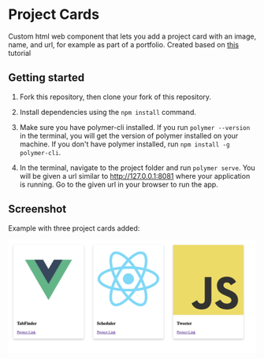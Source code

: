 # Project Cards

Custom html web component that lets you add a project card with an image, name, and url, for example as part of a portfolio. Created based on [this](https://www.youtube.com/watch?v=8gMDhXWMxRg&t=63s&ab_channel=freeCodeCamp.org) tutorial

## Getting started

1. Fork this repository, then clone your fork of this repository.

2. Install dependencies using the `npm install` command.

3. Make sure you have polymer-cli installed. If you run `polymer --version` in the terminal, you will get the version of polymer installed on your machine. If you don't have polymer installed, run `npm install -g polymer-cli`.

4. In the terminal, navigate to the project folder and run `polymer serve`. You will be given a url similar to http://127.0.0.1:8081 where your application is running. Go to the given url in your browser to run the app.

## Screenshot

Example with three project cards added:

![ScreenShot](https://github.com/shuchitama/project-card/blob/master/Screen%20Shot.png?raw=true)